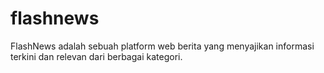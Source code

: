# flashnews
FlashNews adalah sebuah platform web berita yang menyajikan informasi terkini dan relevan dari berbagai kategori.
